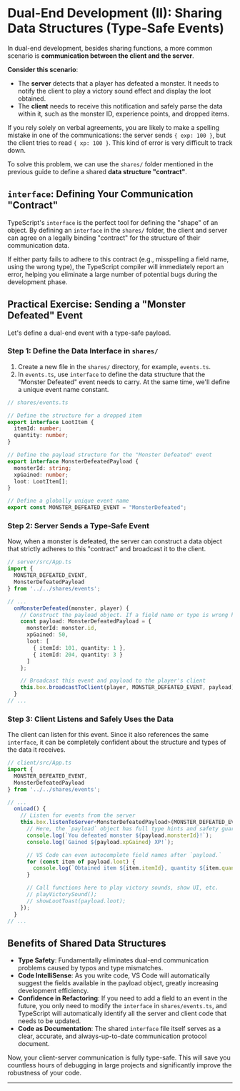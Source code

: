 # Dual-End Development (II): Sharing Data Structures (Type-Safe Events)

In dual-end development, besides sharing functions, a more common scenario is **communication between the client and the server**.

**Consider this scenario**:

- The **server** detects that a player has defeated a monster. It needs to notify the client to play a victory sound effect and display the loot obtained.
- The **client** needs to receive this notification and safely parse the data within it, such as the monster ID, experience points, and dropped items.

If you rely solely on verbal agreements, you are likely to make a spelling mistake in one of the communications: the server sends `{ exp: 100 }`, but the client tries to read `{ xp: 100 }`. This kind of error is very difficult to track down.

To solve this problem, we can use the `shares/` folder mentioned in the previous guide to define a shared **data structure "contract"**.

## `interface`: Defining Your Communication "Contract"

TypeScript's `interface` is the perfect tool for defining the "shape" of an object. By defining an `interface` in the `shares/` folder, the client and server can agree on a legally binding "contract" for the structure of their communication data.

If either party fails to adhere to this contract (e.g., misspelling a field name, using the wrong type), the TypeScript compiler will immediately report an error, helping you eliminate a large number of potential bugs during the development phase.

## Practical Exercise: Sending a "Monster Defeated" Event

Let's define a dual-end event with a type-safe payload.

### Step 1: Define the Data Interface in `shares/`

1.  Create a new file in the `shares/` directory, for example, `events.ts`.
2.  In `events.ts`, use `interface` to define the data structure that the "Monster Defeated" event needs to carry. At the same time, we'll define a unique event name constant.

```ts
// shares/events.ts

// Define the structure for a dropped item
export interface LootItem {
  itemId: number;
  quantity: number;
}

// Define the payload structure for the "Monster Defeated" event
export interface MonsterDefeatedPayload {
  monsterId: string;
  xpGained: number;
  loot: LootItem[];
}

// Define a globally unique event name
export const MONSTER_DEFEATED_EVENT = "MonsterDefeated";
```

### Step 2: Server Sends a Type-Safe Event

Now, when a monster is defeated, the server can construct a data object that strictly adheres to this "contract" and broadcast it to the client.

```ts
// server/src/App.ts
import {
  MONSTER_DEFEATED_EVENT,
  MonsterDefeatedPayload
} from '../../shares/events';

// ...
  onMonsterDefeated(monster, player) {
    // Construct the payload object. If a field name or type is wrong here, TS will report an error immediately!
    const payload: MonsterDefeatedPayload = {
      monsterId: monster.id,
      xpGained: 50,
      loot: [
        { itemId: 101, quantity: 1 },
        { itemId: 204, quantity: 3 }
      ]
    };

    // Broadcast this event and payload to the player's client
    this.box.broadcastToClient(player, MONSTER_DEFEATED_EVENT, payload);
  }
// ...
```

### Step 3: Client Listens and Safely Uses the Data

The client can listen for this event. Since it also references the same `interface`, it can be completely confident about the structure and types of the data it receives.

```ts
// client/src/App.ts
import {
  MONSTER_DEFEATED_EVENT,
  MonsterDefeatedPayload
} from '../../shares/events';

// ...
  onLoad() {
    // Listen for events from the server
    this.box.listenToServer<MonsterDefeatedPayload>(MONSTER_DEFEATED_EVENT, (payload) => {
      // Here, the `payload` object has full type hints and safety guarantees
      console.log(`You defeated monster ${payload.monsterId}!`);
      console.log(`Gained ${payload.xpGained} XP!`);

      // VS Code can even autocomplete field names after `payload.`
      for (const item of payload.loot) {
        console.log(`Obtained item ${item.itemId}, quantity ${item.quantity}`);
      }

      // Call functions here to play victory sounds, show UI, etc.
      // playVictorySound();
      // showLootToast(payload.loot);
    });
  }
// ...
```

## Benefits of Shared Data Structures

- **Type Safety**: Fundamentally eliminates dual-end communication problems caused by typos and type mismatches.
- **Code IntelliSense**: As you write code, VS Code will automatically suggest the fields available in the payload object, greatly increasing development efficiency.
- **Confidence in Refactoring**: If you need to add a field to an event in the future, you only need to modify the `interface` in `shares/events.ts`, and TypeScript will automatically identify all the server and client code that needs to be updated.
- **Code as Documentation**: The shared `interface` file itself serves as a clear, accurate, and always-up-to-date communication protocol document.

Now, your client-server communication is fully type-safe. This will save you countless hours of debugging in large projects and significantly improve the robustness of your code.

---
